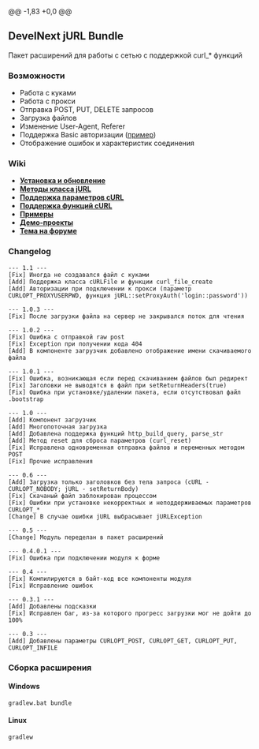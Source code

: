 @@ -1,83 +0,0 @@
## DevelNext jURL Bundle
Пакет расширений для работы с сетью c поддержкой curl_* функций

### Возможности
- Работа с куками
- Работа с прокси
- Отправка POST, PUT, DELETE запросов
- Загрузка файлов
- Изменение User-Agent, Referer
- Поддержка Basic авторизации ([пример](http://test.tssaltan.ru/curl/basic.php))
- Отображение ошибок и характеристик соединения

### Wiki
* **[Установка и обновление](https://github.com/TsSaltan/DevelNext-jURL/wiki/Установка)**
* **[Методы класса jURL](https://github.com/TsSaltan/DevelNext-jURL/wiki/Методы-класса-jURL)**
* **[Поддержка параметров cURL](https://github.com/TsSaltan/DevelNext-jURL/wiki/Поддержка-параметров-cURL)**
* **[Поддержка функций cURL](https://github.com/TsSaltan/DevelNext-jURL/wiki/Поддержка-функций-cURL)**
* **[Примеры](https://github.com/TsSaltan/DevelNext-jURL/wiki/Примеры)**
* **[Демо-проекты](https://github.com/TsSaltan/DevelNext-jURL/wiki/Демо)**
* **[Тема на форуме](http://community.develstudio.org/showthread.php/13145-cURL-в-DevelNext)**

### Changelog
```
--- 1.1 ---
[Fix] Иногда не создавался файл с куками
[Add] Поддержка класса cURLFile и функции curl_file_create
[Add] Авторизации при подключении к прокси (параметр CURLOPT_PROXYUSERPWD, функция jURL::setProxyAuth('login::password'))

--- 1.0.3 ---
[Fix] После загрузки файла на сервер не закрывался поток для чтения

--- 1.0.2 ---
[Fix] Ошибка с отправкой raw post
[Fix] Exception при получении кода 404
[Add] В компоненте загрузчик добавлено отображение имени скачиваемого файла

--- 1.0.1 ---
[Fix] Ошибка, возникающая если перед скачиванием файлов был редирект
[Fix] Заголовки не выводятся в файл при setReturnHeaders(true)
[Fix] Ошибка при установке/удалении пакета, если отсутствовал файл .bootstrap

--- 1.0 ---
[Add] Компонент загрузчик
[Add] Многопоточная загрузка
[Add] Добавлена поддержка функций http_build_query, parse_str
[Add] Метод reset для сброса параметров (curl_reset)
[Fix] Исправлена одновременная отправка файлов и переменных методом POST
[Fix] Прочие исправления

--- 0.6 ---
[Add] Загрузка только заголовков без тела запроса (cURL - CURLOPT_NOBODY; jURL - setReturnBody)
[Fix] Скачаный файл заблокирован процессом
[Fix] Ошибки при установке некорректных и неподдерживаемых параметров CURLOPT_*
[Change] В случае ошибки jURL выбрасывает jURLException

--- 0.5 ---
[Change] Модуль переделан в пакет расширений

--- 0.4.0.1 ---
[Fix] Ошибка при подключении модуля к форме

--- 0.4 ---
[Fix] Компилируются в байт-код все компоненты модуля
[Fix] Исправление ошибок

--- 0.3.1 ---
[Add] Добавлены подсказки
[Fix] Исправлен баг, из-за которого прогресс загрузки мог не дойти до 100%

--- 0.3 ---
[Add] Добавлены параметры CURLOPT_POST, CURLOPT_GET, CURLOPT_PUT, CURLOPT_INFILE
```

### Сборка расширения
#### Windows
```
gradlew.bat bundle
```

#### Linux
```
gradlew
```